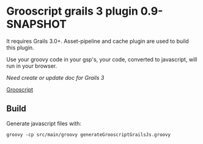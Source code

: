 Grooscript grails 3 plugin 0.9-SNAPSHOT
===

It requires Grails 3.0+. Asset-pipeline and cache plugin are used to build this plugin.

Use your groovy code in your gsp's, your code, converted to javascript, will run in your browser.

*Need create or update doc for Grails 3*

[Grooscript](http://grooscript.org/)

Build
---

Generate javascript files with:

    groovy -cp src/main/groovy generateGrooscriptGrailsJs.groovy